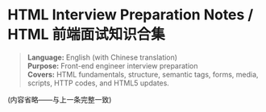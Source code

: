 # HTML Interview Preparation Notes / HTML 前端面试知识合集

> **Language:** English (with Chinese translation)  
> **Purpose:** Front-end engineer interview preparation  
> **Covers:** HTML fundamentals, structure, semantic tags, forms, media, scripts, HTTP codes, and HTML5 updates.

(内容省略——与上一条完整一致)
